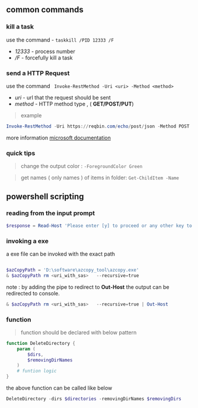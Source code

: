 ## common commands 

### kill a task

use the command - ```taskkill /PID 12333 /F```
- *12333* - process number 
- */F* - forcefully kill a task 

### send a HTTP Request 

use the command ``` Invoke-RestMethod -Uri <uri> -Method <method>```

- *uri* - url that the request should be sent 
- *method* - HTTP method type , ( **GET/POST/PUT**)

> example 
```  powershell
Invoke-RestMethod -Uri https://reqbin.com/echo/post/json -Method POST
```

more information [microsoft documentation ](https://docs.microsoft.com/en-us/powershell/module/microsoft.powershell.utility/invoke-restmethod?view=powershell-7.1)

 ### quick tips 
 
 > change the output color : ``` -ForegroundColor Green ```

> get names ( only names ) of items in folder: ``` Get-ChildItem -Name ```

## powershell scripting 

### reading from the input prompt 

``` powershell
$response = Read-Host 'Please enter [y] to proceed or any other key to cancel'
```

### invoking a exe 

a exe file can be invoked with the exact path 
``` powershell 

$azCopyPath = 'D:\software\azcopy_tool\azcopy.exe'
& $azCopyPath rm <uri_with_sas>   --recursive=true

```

note : by adding the pipe to redirect to **Out-Host** the output can be redirected to console. 

``` powershell 
& $azCopyPath rm <uri_with_sas>   --recursive=true | Out-Host
```

###  function

> function should be declared with below pattern 

``` powershell
function DeleteDirectory {
    param (
        $dirs,
        $removingDirNames
    )
    # funtion logic
}
```

the above function can be called like below 

``` powershell 
DeleteDirectory -dirs $directories -removingDirNames $removingDirs
```

